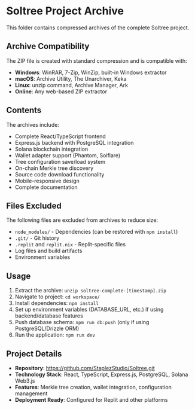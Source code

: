 # Soltree Project Archive

This folder contains compressed archives of the complete Soltree project.

## Archive Compatibility

The ZIP file is created with standard compression and is compatible with:
- **Windows**: WinRAR, 7-Zip, WinZip, built-in Windows extractor
- **macOS**: Archive Utility, The Unarchiver, Keka
- **Linux**: unzip command, Archive Manager, Ark
- **Online**: Any web-based ZIP extractor

## Contents

The archives include:
- Complete React/TypeScript frontend
- Express.js backend with PostgreSQL integration
- Solana blockchain integration
- Wallet adapter support (Phantom, Solflare)
- Tree configuration save/load system
- On-chain Merkle tree discovery
- Source code download functionality
- Mobile-responsive design
- Complete documentation

## Files Excluded

The following files are excluded from archives to reduce size:
- `node_modules/` - Dependencies (can be restored with `npm install`)
- `.git/` - Git history
- `.replit` and `replit.nix` - Replit-specific files
- Log files and build artifacts
- Environment variables

## Usage

1. Extract the archive: `unzip soltree-complete-[timestamp].zip`
2. Navigate to project: `cd workspace/`
3. Install dependencies: `npm install`
4. Set up environment variables (DATABASE_URL, etc.) if using backend/database features
5. Push database schema: `npm run db:push` (only if using PostgreSQL/Drizzle ORM)
6. Run the application: `npm run dev`

## Project Details

- **Repository**: https://github.com/StaplezStudio/Soltree.git
- **Technology Stack**: React, TypeScript, Express.js, PostgreSQL, Solana Web3.js
- **Features**: Merkle tree creation, wallet integration, configuration management
- **Deployment Ready**: Configured for Replit and other platforms